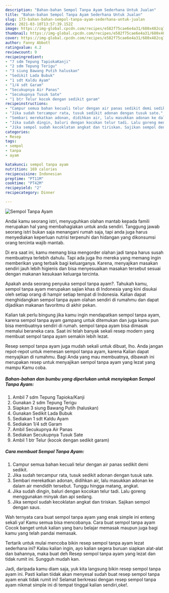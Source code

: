 ```yaml
---
description: "Bahan-bahan Sempol Tanpa Ayam Sederhana Untuk Jualan"
title: "Bahan-bahan Sempol Tanpa Ayam Sederhana Untuk Jualan"
slug: 173-bahan-bahan-sempol-tanpa-ayam-sederhana-untuk-jualan
date: 2021-03-10T13:57:39.152Z
image: https://img-global.cpcdn.com/recipes/e582f75cae6e4a31/680x482cq70/sempol-tanpa-ayam-foto-resep-utama.jpg
thumbnail: https://img-global.cpcdn.com/recipes/e582f75cae6e4a31/680x482cq70/sempol-tanpa-ayam-foto-resep-utama.jpg
cover: https://img-global.cpcdn.com/recipes/e582f75cae6e4a31/680x482cq70/sempol-tanpa-ayam-foto-resep-utama.jpg
author: Fanny Abbott
ratingvalue: 4.2
reviewcount: 9
recipeingredient:
- "7 sdm Tepung TapiokaKanji"
- "2 sdm Tepung Terigu"
- "3 siung Bawang Putih haluskan"
- "Sedikit Lada Bubuk"
- "1 sdt Kaldu Ayam"
- "1/4 sdt Garam"
- "Secukupnya Air Panas"
- "Secukupnya Tusuk Sate"
- "1 btr Telur kocok dengan sedikit garam"
recipeinstructions:
- "Campur semua bahan kecuali telur dengan air panas sedikit demi sedikit."
- "Jika sudah tercampur rata, tusuk sedikit adonan dengan tusuk sate."
- "Sembari merekatkan adonan, didihkan air, lalu masukkan adonan ke dalam air mendidih tersebut. Tunggu hingga matang, angkat."
- "Jika sudah dingin, baluri dengan kocokan telur tadi. Lalu goreng menggunakan minyak dan api sedang."
- "Jika sempol sudah kecoklatan angkat dan tiriskan. Sajikan sempol dengan saus."
categories:
- Resep
tags:
- sempol
- tanpa
- ayam

katakunci: sempol tanpa ayam 
nutrition: 169 calories
recipecuisine: Indonesian
preptime: "PT11M"
cooktime: "PT42M"
recipeyield: "2"
recipecategory: Dinner

---
```



![Sempol Tanpa Ayam](https://img-global.cpcdn.com/recipes/e582f75cae6e4a31/680x482cq70/sempol-tanpa-ayam-foto-resep-utama.jpg)

Andai kamu seorang istri, menyuguhkan olahan mantab kepada famili merupakan hal yang membahagiakan untuk anda sendiri. Tanggung jawab seorang istri bukan saja menangani rumah saja, tapi anda juga harus menyediakan keperluan nutrisi terpenuhi dan hidangan yang dikonsumsi orang tercinta wajib mantab.

Di era  saat ini, kamu memang bisa mengorder olahan jadi tanpa harus susah membuatnya terlebih dahulu. Tapi ada juga lho mereka yang memang ingin memberikan yang terbaik bagi keluarganya. Karena, menyajikan masakan sendiri jauh lebih higienis dan bisa menyesuaikan masakan tersebut sesuai dengan makanan kesukaan keluarga tercinta. 



Apakah anda seorang penyuka sempol tanpa ayam?. Tahukah kamu, sempol tanpa ayam merupakan sajian khas di Indonesia yang kini disukai oleh setiap orang di hampir setiap tempat di Indonesia. Kalian dapat menghidangkan sempol tanpa ayam olahan sendiri di rumahmu dan dapat dijadikan makanan favoritmu di akhir pekan.

Kalian tak perlu bingung jika kamu ingin mendapatkan sempol tanpa ayam, karena sempol tanpa ayam gampang untuk ditemukan dan juga kamu pun bisa membuatnya sendiri di rumah. sempol tanpa ayam bisa dimasak memalui beraneka cara. Saat ini telah banyak sekali resep modern yang membuat sempol tanpa ayam semakin lebih lezat.

Resep sempol tanpa ayam juga mudah sekali untuk dibuat, lho. Anda jangan repot-repot untuk memesan sempol tanpa ayam, karena Kalian dapat menyajikan di rumahmu. Bagi Anda yang mau membuatnya, dibawah ini merupakan resep untuk menyajikan sempol tanpa ayam yang lezat yang mampu Kamu coba.

<!--inarticleads1-->

##### Bahan-bahan dan bumbu yang diperlukan untuk menyiapkan Sempol Tanpa Ayam:

1. Ambil 7 sdm Tepung Tapioka/Kanji
1. Gunakan 2 sdm Tepung Terigu
1. Siapkan 3 siung Bawang Putih (haluskan)
1. Gunakan Sedikit Lada Bubuk
1. Sediakan 1 sdt Kaldu Ayam
1. Sediakan 1/4 sdt Garam
1. Ambil Secukupnya Air Panas
1. Sediakan Secukupnya Tusuk Sate
1. Ambil 1 btr Telur (kocok dengan sedikit garam)




<!--inarticleads2-->

##### Cara membuat Sempol Tanpa Ayam:

1. Campur semua bahan kecuali telur dengan air panas sedikit demi sedikit.
1. Jika sudah tercampur rata, tusuk sedikit adonan dengan tusuk sate.
1. Sembari merekatkan adonan, didihkan air, lalu masukkan adonan ke dalam air mendidih tersebut. Tunggu hingga matang, angkat.
1. Jika sudah dingin, baluri dengan kocokan telur tadi. Lalu goreng menggunakan minyak dan api sedang.
1. Jika sempol sudah kecoklatan angkat dan tiriskan. Sajikan sempol dengan saus.




Wah ternyata cara buat sempol tanpa ayam yang enak simple ini enteng sekali ya! Kamu semua bisa mencobanya. Cara buat sempol tanpa ayam Cocok banget untuk kalian yang baru belajar memasak maupun juga bagi kamu yang telah pandai memasak.

Tertarik untuk mulai mencoba bikin resep sempol tanpa ayam lezat sederhana ini? Kalau kalian ingin, ayo kalian segera buruan siapkan alat-alat dan bahannya, maka buat deh Resep sempol tanpa ayam yang lezat dan tidak rumit ini. Sungguh mudah kan. 

Jadi, daripada kamu diam saja, yuk kita langsung bikin resep sempol tanpa ayam ini. Pasti kalian tiidak akan menyesal sudah buat resep sempol tanpa ayam enak tidak rumit ini! Selamat berkreasi dengan resep sempol tanpa ayam nikmat simple ini di tempat tinggal kalian sendiri,oke!.

